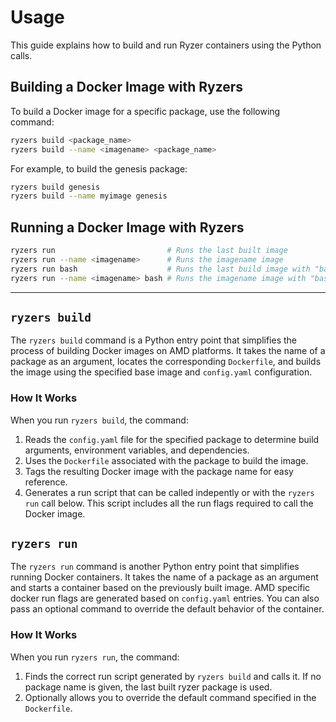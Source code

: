 # Usage

This guide explains how to build and run Ryzer containers using the Python calls.


## Building a Docker Image with Ryzers

To build a Docker image for a specific package, use the following command:

```bash
ryzers build <package_name>
ryzers build --name <imagename> <package_name>
```
For example, to build the genesis package:

```bash
ryzers build genesis
ryzers build --name myimage genesis
```
## Running a Docker Image with Ryzers

```bash
ryzers run                         # Runs the last built image
ryzers run --name <imagename>      # Runs the imagename image
ryzers run bash                    # Runs the last build image with "bash" command
ryzers run --name <imagename> bash # Runs the imagename image with "bash" command
```



---


## `ryzers build`

The `ryzers build` command is a Python entry point that simplifies the process of building Docker images on AMD platforms. It takes the name of a package as an argument, locates the corresponding `Dockerfile`, and builds the image using the specified base image and `config.yaml` configuration.

### How It Works

When you run `ryzers build`, the command:
1. Reads the `config.yaml` file for the specified package to determine build arguments, environment variables, and dependencies.
2. Uses the `Dockerfile` associated with the package to build the image.
3. Tags the resulting Docker image with the package name for easy reference.
4. Generates a run script that can be called indepently or with the `ryzers run` call below.  This script includes all the run flags required to call the Docker image.


## `ryzers run`
The `ryzers run` command is another Python entry point that simplifies running Docker containers. It takes the name of a package as an argument and starts a container based on the previously built image. AMD specific docker run flags are generated based on `config.yaml` entries.  You can also pass an optional command to override the default behavior of the container.

### How It Works

When you run `ryzers run`, the command:
1. Finds the correct run script generated by `ryzers build` and calls it.  If no package name is given, the last built ryzer package is used.
2. Optionally allows you to override the default command specified in the `Dockerfile`.


